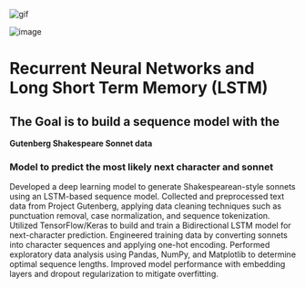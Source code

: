 
![gif](https://images.app.goo.gl/KgHjbycebMeufizH7)

![image](https://github.com/user-attachments/assets/bbee6c75-6a91-4a5d-8e70-8667886ffc12)


# Recurrent Neural Networks and Long Short Term Memory (LSTM)

## The Goal is to build a sequence model with the 
**Gutenberg Shakespeare Sonnet data**

### Model to predict the most likely next character and sonnet
Developed a deep learning model to generate Shakespearean-style sonnets using an LSTM-based sequence model.
Collected and preprocessed text data from Project Gutenberg, applying data cleaning techniques such as punctuation removal, case normalization, and sequence tokenization.
Utilized TensorFlow/Keras to build and train a Bidirectional LSTM model for next-character prediction.
Engineered training data by converting sonnets into character sequences and applying one-hot encoding.
Performed exploratory data analysis using Pandas, NumPy, and Matplotlib to determine optimal sequence lengths.
Improved model performance with embedding layers and dropout regularization to mitigate overfitting.
